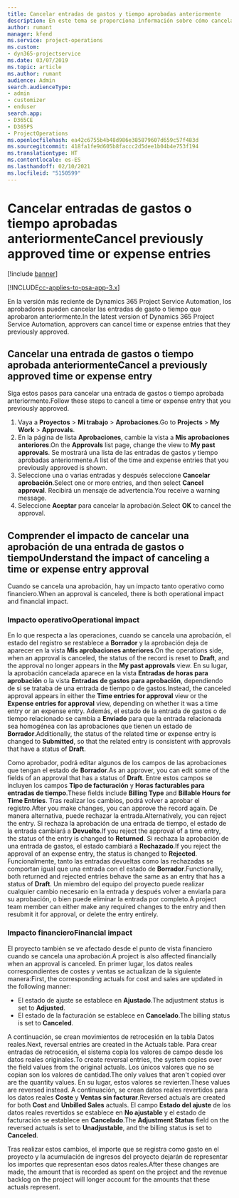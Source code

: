 ```yaml
---
title: Cancelar entradas de gastos y tiempo aprobadas anteriormente
description: En este tema se proporciona información sobre cómo cancelar una transacción de gastos y tiempo de proyecto aprobada.
author: rumant
manager: kfend
ms.service: project-operations
ms.custom:
- dyn365-projectservice
ms.date: 03/07/2019
ms.topic: article
ms.author: rumant
audience: Admin
search.audienceType:
- admin
- customizer
- enduser
search.app:
- D365CE
- D365PS
- ProjectOperations
ms.openlocfilehash: ea42c6755b4b48d986e385879607d659c57f483d
ms.sourcegitcommit: 418fa1fe9d605b8faccc2d5dee1b04b4e753f194
ms.translationtype: HT
ms.contentlocale: es-ES
ms.lasthandoff: 02/10/2021
ms.locfileid: "5150599"
---
```

# <a name="cancel-previously-approved-time-or-expense-entries"></a><span data-ttu-id="64524-103">Cancelar entradas de gastos o tiempo aprobadas anteriormente</span><span class="sxs-lookup"><span data-stu-id="64524-103">Cancel previously approved time or expense entries</span></span>

[!include [banner](../includes/psa-now-project-operations.md)]

[!INCLUDE[cc-applies-to-psa-app-3.x](../includes/cc-applies-to-psa-app-3x.md)]

<span data-ttu-id="64524-104">En la versión más reciente de Dynamics 365 Project Service Automation, los aprobadores pueden cancelar las entradas de gasto o tiempo que aprobaron anteriormente.</span><span class="sxs-lookup"><span data-stu-id="64524-104">In the latest version of Dynamics 365 Project Service Automation, approvers can cancel time or expense entries that they previously approved.</span></span>

## <a name="cancel-a-previously-approved-time-or-expense-entry"></a><span data-ttu-id="64524-105">Cancelar una entrada de gastos o tiempo aprobada anteriormente</span><span class="sxs-lookup"><span data-stu-id="64524-105">Cancel a previously approved time or expense entry</span></span>

<span data-ttu-id="64524-106">Siga estos pasos para cancelar una entrada de gastos o tiempo aprobada anteriormente.</span><span class="sxs-lookup"><span data-stu-id="64524-106">Follow these steps to cancel a time or expense entry that you previously approved.</span></span>

1. <span data-ttu-id="64524-107">Vaya a **Proyectos** \> **Mi trabajo** \> **Aprobaciones**.</span><span class="sxs-lookup"><span data-stu-id="64524-107">Go to **Projects** \> **My Work** \> **Approvals**.</span></span>
2. <span data-ttu-id="64524-108">En la página de lista **Aprobaciones**, cambie la vista a **Mis aprobaciones anteriores**.</span><span class="sxs-lookup"><span data-stu-id="64524-108">On the **Approvals** list page, change the view to **My past approvals**.</span></span> <span data-ttu-id="64524-109">Se mostrará una lista de las entradas de gastos y tiempo aprobadas anteriormente.</span><span class="sxs-lookup"><span data-stu-id="64524-109">A list of the time and expense entries that you previously approved is shown.</span></span>
3. <span data-ttu-id="64524-110">Seleccione una o varias entradas y después seleccione **Cancelar aprobación**.</span><span class="sxs-lookup"><span data-stu-id="64524-110">Select one or more entries, and then select **Cancel approval**.</span></span> <span data-ttu-id="64524-111">Recibirá un mensaje de advertencia.</span><span class="sxs-lookup"><span data-stu-id="64524-111">You receive a warning message.</span></span>
4. <span data-ttu-id="64524-112">Seleccione **Aceptar** para cancelar la aprobación.</span><span class="sxs-lookup"><span data-stu-id="64524-112">Select **OK** to cancel the approval.</span></span>

## <a name="understand-the-impact-of-canceling-a-time-or-expense-entry-approval"></a><span data-ttu-id="64524-113">Comprender el impacto de cancelar una aprobación de una entrada de gastos o tiempo</span><span class="sxs-lookup"><span data-stu-id="64524-113">Understand the impact of canceling a time or expense entry approval</span></span>

<span data-ttu-id="64524-114">Cuando se cancela una aprobación, hay un impacto tanto operativo como financiero.</span><span class="sxs-lookup"><span data-stu-id="64524-114">When an approval is canceled, there is both operational impact and financial impact.</span></span>

### <a name="operational-impact"></a><span data-ttu-id="64524-115">Impacto operativo</span><span class="sxs-lookup"><span data-stu-id="64524-115">Operational impact</span></span>

<span data-ttu-id="64524-116">En lo que respecta a las operaciones, cuando se cancela una aprobación, el estado del registro se restablece a **Borrador** y la aprobación deja de aparecer en la vista **Mis aprobaciones anteriores**.</span><span class="sxs-lookup"><span data-stu-id="64524-116">On the operations side, when an approval is canceled, the status of the record is reset to **Draft**, and the approval no longer appears in the **My past approvals** view.</span></span> <span data-ttu-id="64524-117">En su lugar, la aprobación cancelada aparece en la vista **Entradas de horas para aprobación** o la vista **Entradas de gastos para aprobación**, dependiendo de si se trataba de una entrada de tiempo o de gastos.</span><span class="sxs-lookup"><span data-stu-id="64524-117">Instead, the canceled approval appears in either the **Time entries for approval** view or the **Expense entries for approval** view, depending on whether it was a time entry or an expense entry.</span></span> <span data-ttu-id="64524-118">Además, el estado de la entrada de gastos o de tiempo relacionado se cambia a **Enviado** para que la entrada relacionada sea homogénea con las aprobaciones que tienen un estado de **Borrador**.</span><span class="sxs-lookup"><span data-stu-id="64524-118">Additionally, the status of the related time or expense entry is changed to **Submitted**, so that the related entry is consistent with approvals that have a status of **Draft**.</span></span>

<span data-ttu-id="64524-119">Como aprobador, podrá editar algunos de los campos de las aprobaciones que tengan el estado de **Borrador**.</span><span class="sxs-lookup"><span data-stu-id="64524-119">As an approver, you can edit some of the fields of an approval that has a status of **Draft**.</span></span> <span data-ttu-id="64524-120">Entre estos campos se incluyen los campos **Tipo de facturación** y **Horas facturables para entradas de tiempo**.</span><span class="sxs-lookup"><span data-stu-id="64524-120">These fields include **Billing Type** and **Billable Hours for Time Entries**.</span></span> <span data-ttu-id="64524-121">Tras realizar los cambios, podrá volver a aprobar el registro.</span><span class="sxs-lookup"><span data-stu-id="64524-121">After you make changes, you can approve the record again.</span></span> <span data-ttu-id="64524-122">De manera alternativa, puede rechazar la entrada.</span><span class="sxs-lookup"><span data-stu-id="64524-122">Alternatively, you can reject the entry.</span></span> <span data-ttu-id="64524-123">Si rechaza la aprobación de una entrada de tiempo, el estado de la entrada cambiará a **Devuelto**.</span><span class="sxs-lookup"><span data-stu-id="64524-123">If you reject the approval of a time entry, the status of the entry is changed to **Returned**.</span></span> <span data-ttu-id="64524-124">Si rechaza la aprobación de una entrada de gastos, el estado cambiará a **Rechazado**.</span><span class="sxs-lookup"><span data-stu-id="64524-124">If you reject the approval of an expense entry, the status is changed to **Rejected**.</span></span> <span data-ttu-id="64524-125">Funcionalmente, tanto las entradas devueltas como las rechazadas se comportan igual que una entrada con el estado de **Borrador**.</span><span class="sxs-lookup"><span data-stu-id="64524-125">Functionally, both returned and rejected entries behave the same as an entry that has a status of **Draft**.</span></span> <span data-ttu-id="64524-126">Un miembro del equipo del proyecto puede realizar cualquier cambio necesario en la entrada y después volver a enviarla para su aprobación, o bien puede eliminar la entrada por completo.</span><span class="sxs-lookup"><span data-stu-id="64524-126">A project team member can either make any required changes to the entry and then resubmit it for approval, or delete the entry entirely.</span></span>

### <a name="financial-impact"></a><span data-ttu-id="64524-127">Impacto financiero</span><span class="sxs-lookup"><span data-stu-id="64524-127">Financial impact</span></span>

<span data-ttu-id="64524-128">El proyecto también se ve afectado desde el punto de vista financiero cuando se cancela una aprobación.</span><span class="sxs-lookup"><span data-stu-id="64524-128">A project is also affected financially when an approval is canceled.</span></span> <span data-ttu-id="64524-129">En primer lugar, los datos reales correspondientes de costes y ventas se actualizan de la siguiente manera:</span><span class="sxs-lookup"><span data-stu-id="64524-129">First, the corresponding actuals for cost and sales are updated in the following manner:</span></span>

- <span data-ttu-id="64524-130">El estado de ajuste se establece en **Ajustado**.</span><span class="sxs-lookup"><span data-stu-id="64524-130">The adjustment status is set to **Adjusted**.</span></span>
- <span data-ttu-id="64524-131">El estado de la facturación se establece en **Cancelado**.</span><span class="sxs-lookup"><span data-stu-id="64524-131">The billing status is set to **Canceled**.</span></span>

<span data-ttu-id="64524-132">A continuación, se crean movimientos de retrocesión en la tabla Datos reales.</span><span class="sxs-lookup"><span data-stu-id="64524-132">Next, reversal entries are created in the Actuals table.</span></span> <span data-ttu-id="64524-133">Para crear entradas de retrocesión, el sistema copia los valores de campo desde los datos reales originales.</span><span class="sxs-lookup"><span data-stu-id="64524-133">To create reversal entries, the system copies over the field values from the original actuals.</span></span> <span data-ttu-id="64524-134">Los únicos valores que no se copian son los valores de cantidad.</span><span class="sxs-lookup"><span data-stu-id="64524-134">The only values that aren't copied over are the quantity values.</span></span> <span data-ttu-id="64524-135">En su lugar, estos valores se revierten.</span><span class="sxs-lookup"><span data-stu-id="64524-135">These values are reversed instead.</span></span> <span data-ttu-id="64524-136">A continuación, se crean datos reales revertidos para los datos reales **Coste** y **Ventas sin facturar**.</span><span class="sxs-lookup"><span data-stu-id="64524-136">Reversed actuals are created for both **Cost** and **Unbilled Sales** actuals.</span></span> <span data-ttu-id="64524-137">El campo **Estado del ajuste** de los datos reales revertidos se establece en **No ajustable** y el estado de facturación se establece en **Cancelado**.</span><span class="sxs-lookup"><span data-stu-id="64524-137">The **Adjustment Status** field on the reversed actuals is set to **Unadjustable**, and the billing status is set to **Canceled**.</span></span>

<span data-ttu-id="64524-138">Tras realizar estos cambios, el importe que se registra como gasto en el proyecto y la acumulación de ingresos del proyecto dejarán de representar los importes que representan esos datos reales.</span><span class="sxs-lookup"><span data-stu-id="64524-138">After these changes are made, the amount that is recorded as spent on the project and the revenue backlog on the project will longer account for the amounts that these actuals represent.</span></span>
